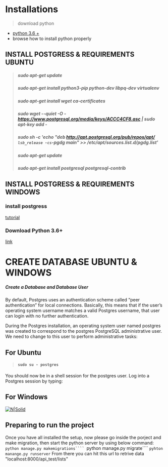 # Installations
> download python 
- [python 3.6 +](https://python.org)
- browse how to install python properly

## INSTALL POSTGRESS & REQUIREMENTS UBUNTU
>##### sudo apt-get update
>##### sudo apt-get install python3-pip python-dev libpq-dev virtualenv
>##### sudo apt-get install wget ca-certificates
>##### sudo wget --quiet -O - https://www.postgresql.org/media/keys/ACCC4CF8.asc | sudo apt-key add -
>##### sudo sh -c 'echo "deb http://apt.postgresql.org/pub/repos/apt/ `lsb_release -cs`-pgdg main" >> /etc/apt/sources.list.d/pgdg.list'
>##### sudo apt-get update
>##### sudo apt-get install postgresql postgresql-contrib
## INSTALL POSTGRESS & REQUIREMENTS WINDOWS
### install postgress
[tutorial](https://www.postgresqltutorial.com/install-postgresql/)
### Download Python 3.6+ 
[link](https://www.python.org/downloads/)

# CREATE DATABASE UBUNTU & WINDOWS
##### Create a Database and Database User
By default, Postgres uses an authentication scheme called “peer authentication” for local connections. Basically, this means that if the user’s operating system username matches a valid Postgres username, that user can login with no further authentication.

During the Postgres installation, an operating system user named postgres was created to correspond to the postgres PostgreSQL administrative user. We need to change to this user to perform administrative tasks:
## For Ubuntu
>#### ```sudo su - postgres```
You should now be in a shell session for the postgres user. Log into a Postgres session by typing:
## For Windows
[![N|Solid](https://sp.postgresqltutorial.com/wp-content/uploads/2019/05/Install-PostgreSQL-psql.png)](https://www.postgresqltutorial.com/install-postgresql/)

## Preparing to run the project
Once you have all installed the setup, now please go inside the porject and make migration, then start the python server by using below command:
```python manage.py makemigrations````
```python manage.py migrate````
```pyhton manange.py runserver```
From there you can hit this url to retrive data "localhost:8000/api_test/lists"